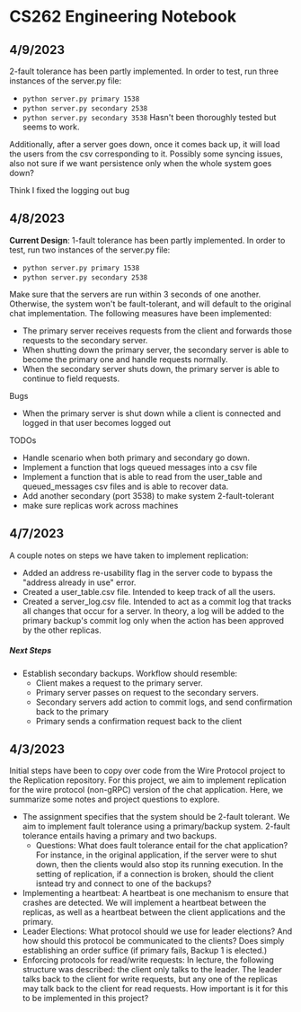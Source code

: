 # CS262 Engineering Notebook

## 4/9/2023
2-fault tolerance has been partly implemented. In order to test,
run three instances of the server.py file:
- `python server.py primary 1538`
- `python server.py secondary 2538`
- `python server.py secondary 3538`
Hasn't been thoroughly tested but seems to work.

Additionally, after a server goes down, once it comes back up, it will load the users from the csv corresponding to it. Possibly some syncing issues, also not sure if we want persistence only when the whole system goes down?

Think I fixed the logging out bug


## 4/8/2023

**Current Design**: 1-fault tolerance has been partly implemented. In order to test,
run two instances of the server.py file:
- `python server.py primary 1538`
- `python server.py secondary 2538`

Make sure that the servers are run within 3 seconds of one another. Otherwise, 
the system won't be fault-tolerant, and will default to the original
chat implementation. The following measures have been implemented:

- The primary server receives requests from the client and forwards
those requests to the secondary server.
- When shutting down the primary server, the secondary server is able
to become the primary one and handle requests normally.
- When the secondary server shuts down, the primary server is able to
continue to field requests.

Bugs
- When the primary server is shut down while a client is connected and logged in 
that user becomes logged out

TODOs
- Handle scenario when both primary and secondary go down.
- Implement a function that logs queued messages into a csv file
- Implement a function that is able to read from the user_table and queued_messages csv files
and is able to recover data. 
- Add another secondary (port 3538) to make system 2-fault-tolerant
- make sure replicas work across machines


## 4/7/2023
A couple notes on steps we have taken to implement replication:
- Added an address re-usability flag in the server code to bypass the "address already in use" error.
- Created a user_table.csv file. Intended to keep track of all the users. 
- Created a server_log.csv file. Intended to act as a commit log that tracks all changes that occur
for a server. In theory, a log will be added to the primary backup's commit log only when the action has
been approved by the other replicas.

##### Next Steps
- Establish secondary backups. Workflow should resemble:
  - Client makes a request to the primary server. 
  - Primary server passes on request to the secondary servers.
  - Secondary servers add action to commit logs, and send confirmation back to the primary
  - Primary sends a confirmation request back to the client


## 4/3/2023

Initial steps have been to copy over code from the Wire Protocol project to the Replication repository. For this project, we aim to implement
replication for the wire protocol (non-gRPC) version of the chat application. Here, we summarize some notes and project questions to explore.
- The assignment specifies that the system should be 2-fault tolerant. We aim to implement fault tolerance using a primary/backup system. 2-fault 
tolerance entails having a primary and two backups. 
  - Questions: What does fault tolerance entail for the chat application? For instance, in the original application, if the server were to shut down, then the clients would also stop its running execution. In the setting of replication, if a connection is broken, should the client isntead
  try and connect to one of the backups? 
- Implementing a heartbeat: A heartbeat is one mechanism to ensure that crashes are detected. We will implement a heartbeat between 
the replicas, as well as a heartbeat between the client applications and the primary.
- Leader Elections: What protocol should we use for leader elections? And how should this protocol be communicated to the clients? Does simply establishing an order suffice (if primary fails, Backup 1 is elected.)
- Enforcing protocols for read/write requests: In lecture, the following structure was described: the client only talks to the leader. The leader talks back to the client
for write requests, but any one of the replicas may talk back to the client for read requests. How important is it for this to be implemented in this project?
